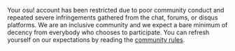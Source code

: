 Your osu! account has been restricted due to poor community conduct and repeated severe infringements gathered from the chat, forums, or disqus platforms. We are an inclusive community and we expect a bare minimum of decency from everybody who chooses to participate. You can refresh yourself on our expectations by reading the [community rules](https://osu.ppy.sh/help/wiki/Rules).
